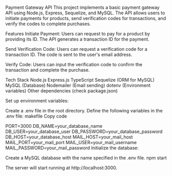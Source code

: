 Payment Gateway API
This project implements a basic payment gateway API using Node.js, Express, Sequelize, and MySQL. The API allows users to initiate payments for products, send verification codes for transactions, and verify the codes to complete purchases.

Features
Initiate Payment: Users can request to pay for a product by providing its ID. The API generates a transaction ID for the payment.

Send Verification Code: Users can request a verification code for a transaction ID. The code is sent to the user's email address.

Verify Code: Users can input the verification code to confirm the transaction and complete the purchase.

Tech Stack
Node.js
Express.js
TypeScript
Sequelize (ORM for MySQL)
MySQL (Database)
Nodemailer (Email sending)
dotenv (Environment variables)
Other dependencies (check package.json)

Set up environment variables:

Create a .env file in the root directory.
Define the following variables in the .env file:
makefile
Copy code

PORT=3000
DB_NAME=your_database_name
DB_USER=your_database_user
DB_PASSWORD=your_database_password
DB_HOST=your_database_host
MAIL_HOST=your_mail_host
MAIL_PORT=your_mail_port
MAIL_USER=your_mail_username
MAIL_PASSWORD=your_mail_password
Initialize the database:

Create a MySQL database with the name specified in the .env file.
npm start

The server will start running at http://localhost:3000.
